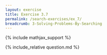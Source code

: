 ```yaml
---
layout: exercise
title: Exercise 3.7
permalink: /search-exercises/ex_7/
breadcrumb: 3-Solving-Problems-By-Searching
---
```


{% include mathjax_support %}

<div><i class="arrow-up loader" data-chapter="search-exercises" data-exercise="ex_7" data-rating="0"></i></div>
{% include_relative question.md %}
